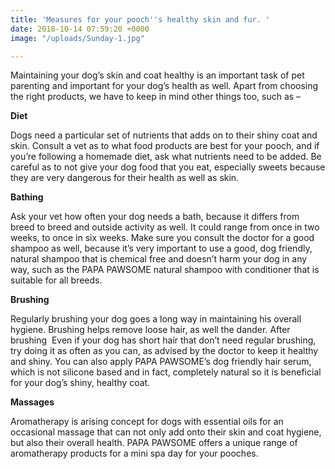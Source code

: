 ```yaml
---
title: 'Measures for your pooch''s healthy skin and fur. '
date: 2018-10-14 07:59:20 +0000
image: "/uploads/Sunday-1.jpg"

---
```

Maintaining your dog’s skin and coat healthy is an important task of pet parenting and important for your dog’s health as well. Apart from choosing the right products, we have to keep in mind other things too, such as –

**Diet**

Dogs need a particular set of nutrients that adds on to their shiny coat and skin. Consult a vet as to what food products are best for your pooch, and if you’re following a homemade diet, ask what nutrients need to be added. Be careful as to not give your dog food that you eat, especially sweets because they are very dangerous for their health as well as skin.

**Bathing**

Ask your vet how often your dog needs a bath, because it differs from breed to breed and outside activity as well. It could range from once in two weeks, to once in six weeks. Make sure you consult the doctor for a good shampoo as well, because it’s very important to use a good, dog friendly, natural shampoo that is chemical free and doesn’t harm your dog in any way, such as the PAPA PAWSOME natural shampoo with conditioner that is suitable for all breeds.

**Brushing**

Regularly brushing your dog goes a long way in maintaining his overall hygiene. Brushing helps remove loose hair, as well the dander. After brushing  Even if your dog has short hair that don’t need regular brushing, try doing it as often as you can, as advised by the doctor to keep it healthy and shiny. You can also apply PAPA PAWSOME’s dog friendly hair serum, which is not silicone based and in fact, completely natural so it is beneficial for your dog’s shiny, healthy coat.

**Massages**

Aromatherapy is arising concept for dogs with essential oils for an occasional massage that can not only add onto their skin and coat hygiene, but also their overall health. PAPA PAWSOME offers a unique range of aromatherapy products for a mini spa day for your pooches.